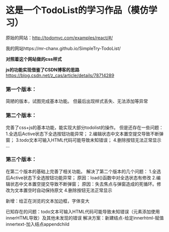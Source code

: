 # 这是一个TodoList的学习作品（模仿学习）

 原始的网站：http://todomvc.com/examples/react/#/
 
 我的网站https://mr-chanx.github.io/SimpleTry-TodoList/
 
 **对照着这个网站做的css样式**
 
 **js的功能实现借鉴了CSDN博客的思路**
 https://blog.csdn.net/z_cas/article/details/78714289
 

### 第一个版本：
简陋的版本，试图完成基本功能。
但最后出现样式丢失、无法添加等异常

### 第二个版本：
完善了css+js的基本功能，能实现大部分todolist的操作。
但是还存在一些问题：
1.全选后Active状态下全选按钮功能异常；
2.编辑状态中文本置空提交导致不断弹窗；
3.todo文本可输入HTML代码可能导致未知错误；
4.删除按钮无法正常显示
...

### 第三个版本：
在第二个版本的基础上完善了相关功能。
解决了第二个版本的几个问题：
1.全选后Active状态下全选按钮功能异常；
原因：load()函数中对全选状态有修改
2.编辑状态中文本置空提交导致不断弹窗；
原因：失去焦点与弹窗造成的死循环。修改为文本置空时自动保持原文
4.删除按钮无法正常显示

新增：给正在浏览的文本加边框，字体变大

已知存在的问题：todo文本可输入HTML代码可能导致未知错误（元素添加使用innerHTML导致）及其他未发现的错误
解决方案：新建结点-给定innerhtml-赋值innertext-加入结点appendchild

